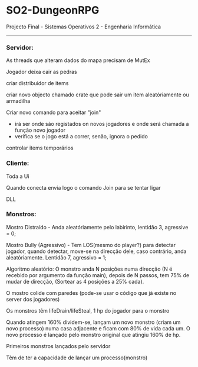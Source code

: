 ﻿# SO2-DungeonRPG
Projecto Final - Sistemas Operativos 2 - Engenharia Informática
________________________

### Servidor:
As threads que alteram dados do mapa precisam de MutEx

Jogador deixa cair as pedras

criar distribuidor de items

criar novo objecto chamado crate que pode sair um item aleatóriamente ou armadilha

Criar novo comando para aceitar "join"
- irá ser onde são registados on novos jogadores e onde será chamada a função novo jogador
- verifica se o jogo está a correr, senão, ignora o pedido

controlar items temporários

### Cliente:

Toda a Ui

Quando conecta envia logo o comando Join para se tentar ligar

DLL

### Monstros:

Mostro Distraído - Anda aleatóriamente pelo labirinto, lentidão 3, agressive = 0;

Mostro Bully (Agressivo) - Tem LOS(mesmo do player?) para detectar jogador, quando detectar, move-se na direcção dele, caso contrário, anda aleatóriamente. Lentidão 7, agressivo = 1;

Algoritmo aleatório: O monstro anda N posições numa direcção (N é recebido por argumento da função main), depois de N passos, tem 75% de mudar de direcção, (Sortear as 4 posições a 25% cada).

O mostro colide com paredes (pode-se usar o código que já existe no server dos jogadores)

Os monstros têm lifeDrain/lifeSteal, 1 hp do jogador para o monstro

Quando atingem 160% dividem-se, lançam um novo monstro (criam um novo processo) numa casa adjacente e ficam com 80% de vida cada um. O novo processo é lançado pelo monstro original que atingiu 160% de hp.

Primeiros monstros lançados pelo servidor

Têm de ter a capacidade de lançar um processo(monstro)



